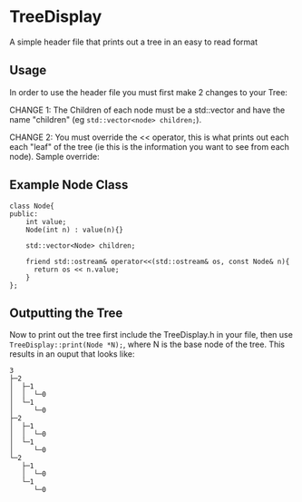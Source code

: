 # TreeDisplay
A simple header file that prints out a tree in an easy to read format

## Usage
In order to use the header file you must first make 2 changes to your Tree:

CHANGE 1:
The Children of each node must be a std::vector and have the name "children" (eg ```std::vector<node> children;```).

CHANGE 2:
You must override the << operator, this is what prints out each each "leaf" of the tree (ie this is the information you want to see from each node).
Sample override:

## Example Node Class
```
class Node{
public:
	int value;
	Node(int n) : value(n){}

	std::vector<Node> children;
  
	friend std::ostream& operator<<(std::ostream& os, const Node& n){
	  return os << n.value;
	}
};
```
## Outputting the Tree

Now to print out the tree first include the TreeDisplay.h in your file, then use ```TreeDisplay::print(Node *N);```, where N is the base node of the tree.
This results in an ouput that looks like:
```
3
├─2
│  ├─1
│  │  └─0
│  └─1
│     └─0
├─2
│  ├─1
│  │  └─0
│  └─1
│     └─0
└─2
   ├─1
   │  └─0
   └─1
      └─0

```
